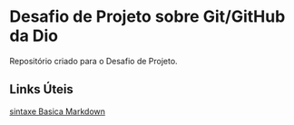 # Desafio de Projeto sobre Git/GitHub da Dio
Repositório criado para o Desafio de Projeto.

## Links Úteis
[sintaxe Basica Markdown](https://www.markdownguide.org/basic-syntax/)
